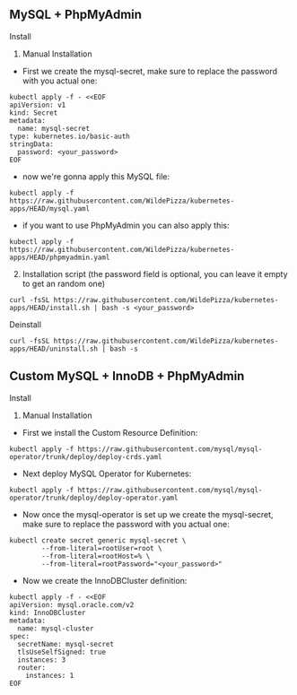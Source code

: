 MySQL + PhpMyAdmin
---------
Install

1. Manual Installation
 - First we create the mysql-secret, make sure to replace the password with you actual one:
```
kubectl apply -f - <<EOF
apiVersion: v1
kind: Secret
metadata:
  name: mysql-secret
type: kubernetes.io/basic-auth
stringData:
  password: <your_password>
EOF
```
 - now we're gonna apply this MySQL file:
```
kubectl apply -f https://raw.githubusercontent.com/WildePizza/kubernetes-apps/HEAD/mysql.yaml
```
 - if you want to use PhpMyAdmin you can also apply this:
```
kubectl apply -f https://raw.githubusercontent.com/WildePizza/kubernetes-apps/HEAD/phpmyadmin.yaml
```
2. Installation script (the password field is optional, you can leave it empty to get an random one)
```
curl -fsSL https://raw.githubusercontent.com/WildePizza/kubernetes-apps/HEAD/install.sh | bash -s <your_password>
```
Deinstall

```
curl -fsSL https://raw.githubusercontent.com/WildePizza/kubernetes-apps/HEAD/uninstall.sh | bash -s
```
Custom MySQL + InnoDB + PhpMyAdmin
---------
Install

1. Manual Installation
 - First we install the Custom Resource Definition:
```
kubectl apply -f https://raw.githubusercontent.com/mysql/mysql-operator/trunk/deploy/deploy-crds.yaml
```
 - Next deploy MySQL Operator for Kubernetes:
```
kubectl apply -f https://raw.githubusercontent.com/mysql/mysql-operator/trunk/deploy/deploy-operator.yaml
```
 - Now once the mysql-operator is set up we create the mysql-secret, make sure to replace the password with you actual one:
```
kubectl create secret generic mysql-secret \
        --from-literal=rootUser=root \
        --from-literal=rootHost=% \
        --from-literal=rootPassword="<your_password>"
```
 - Now we create the InnoDBCluster definition:
```
kubectl apply -f - <<EOF
apiVersion: mysql.oracle.com/v2
kind: InnoDBCluster
metadata:
  name: mysql-cluster
spec:
  secretName: mysql-secret
  tlsUseSelfSigned: true
  instances: 3
  router:
    instances: 1
EOF
```
